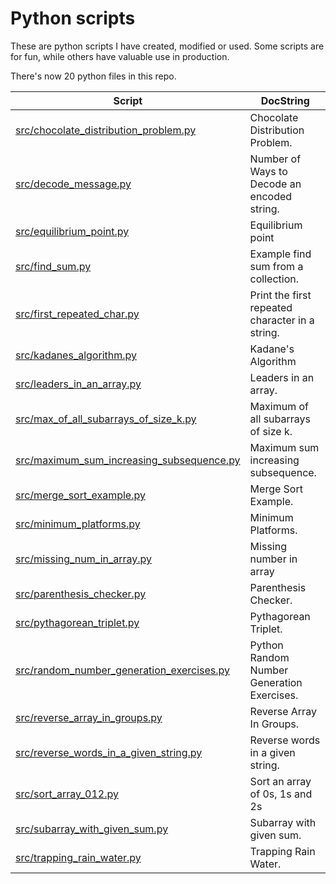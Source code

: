 # Python scripts

These are python scripts I have created, modified or used. Some scripts are for fun, while others have valuable use in production.

There's now 20 python files in this repo.

| Script  | DocString |
| ------------- | ------------- |
|<a href="./src/chocolate_distribution_problem.py">src/chocolate\_distribution\_problem.py</a>|Chocolate Distribution Problem.|
|<a href="./src/decode_message.py">src/decode\_message.py</a>|Number of Ways to Decode an encoded string.|
|<a href="./src/equilibrium_point.py">src/equilibrium\_point.py</a>|Equilibrium point|
|<a href="./src/find_sum.py">src/find\_sum.py</a>|Example find sum from a collection.|
|<a href="./src/first_repeated_char.py">src/first\_repeated\_char.py</a>|Print the first repeated character in a string.|
|<a href="./src/kadanes_algorithm.py">src/kadanes\_algorithm.py</a>|Kadane's Algorithm|
|<a href="./src/leaders_in_an_array.py">src/leaders\_in\_an\_array.py</a>|Leaders in an array.|
|<a href="./src/max_of_all_subarrays_of_size_k.py">src/max\_of\_all\_subarrays\_of\_size\_k.py</a>|Maximum of all subarrays of size k.|
|<a href="./src/maximum_sum_increasing_subsequence.py">src/maximum\_sum\_increasing\_subsequence.py</a>|Maximum sum increasing subsequence.|
|<a href="./src/merge_sort_example.py">src/merge\_sort\_example.py</a>|Merge Sort Example.|
|<a href="./src/minimum_platforms.py">src/minimum\_platforms.py</a>|Minimum Platforms.|
|<a href="./src/missing_num_in_array.py">src/missing\_num\_in\_array.py</a>|Missing number in array|
|<a href="./src/parenthesis_checker.py">src/parenthesis\_checker.py</a>|Parenthesis Checker.|
|<a href="./src/pythagorean_triplet.py">src/pythagorean\_triplet.py</a>|Pythagorean Triplet.|
|<a href="./src/random_number_generation_exercises.py">src/random\_number\_generation\_exercises.py</a>|Python Random Number Generation Exercises.|
|<a href="./src/reverse_array_in_groups.py">src/reverse\_array\_in\_groups.py</a>|Reverse Array In Groups.|
|<a href="./src/reverse_words_in_a_given_string.py">src/reverse\_words\_in\_a\_given\_string.py</a>|Reverse words in a given string.|
|<a href="./src/sort_array_012.py">src/sort\_array\_012.py</a>|Sort an array of 0s, 1s and 2s|
|<a href="./src/subarray_with_given_sum.py">src/subarray\_with\_given\_sum.py</a>|Subarray with given sum.|
|<a href="./src/trapping_rain_water.py">src/trapping\_rain\_water.py</a>|Trapping Rain Water.|
